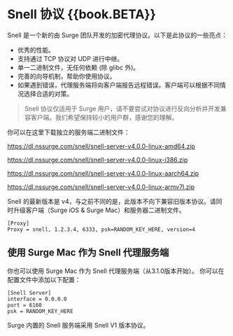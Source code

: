 # Snell 协议 {{book.BETA}}

Snell 是一个新的由 Surge 团队开发的加密代理协议。以下是此协议的一些亮点：

- 优秀的性能。
- 支持通过 TCP 协议对 UDP 进行中继。
- 单一二进制文件，无任何依赖 (除 glibc 外)。
- 完善的向导机制，帮助你使用协议。
- 如果遇到错误，代理服务端将向客户端报告远程错误。客户端可以根据不同情况选择合适的对策。

> Snell 协议仅适用于 Surge 用户，请不要尝试对协议进行反向分析并开发兼容客户端。我们希望保持较小的用户群，感谢您的理解。

你可以在这里下载独立的服务端二进制文件：

https://dl.nssurge.com/snell/snell-server-v4.0.0-linux-amd64.zip

https://dl.nssurge.com/snell/snell-server-v4.0.0-linux-i386.zip

https://dl.nssurge.com/snell/snell-server-v4.0.0-linux-aarch64.zip

https://dl.nssurge.com/snell/snell-server-v4.0.0-linux-armv7l.zip


Snell 的最新版本是 v4，与之前不同的是，此版本不向下兼容旧版本协议。请同时升级客户端（Surge iOS & Surge Mac）和服务器二进制文件。

```
[Proxy]
Proxy = snell, 1.2.3.4, 6333, psk=RANDOM_KEY_HERE, version=4
```

## 使用 Surge Mac 作为 Snell 代理服务端

你也可以使用 Surge Mac 作为 Snell 代理服务端（从3.1.0版本开始）。 你可以在配置文件中添加以下配置：

```
[Snell Server]
interface = 0.0.0.0
port = 6160
psk = RANDOM_KEY_HERE
```

Surge 内置的 Snell 服务端采用 Snell V1 版本协议。


